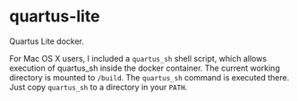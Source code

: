 # quartus-lite

Quartus Lite docker.

For Mac OS X users, I included a `quartus_sh` shell script, which allows execution of quartus_sh inside the docker container. The current working directory is mounted to `/build`. The `quartus_sh` command is executed there. Just copy `quartus_sh` to a directory in your `PATH`.
